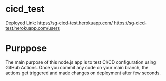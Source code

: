 # cicd_test
Deployed Link: https://sg-cicd-test.herokuapp.com/
               https://sg-cicd-test.herokuapp.com/users

# Purppose
The main purpose of this node.js app is to test CI/CD configuration using GitHub Actions.
Once you commit any code on your main branch, the actions get triggered and made changes on deployment after few seconds.
